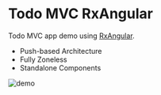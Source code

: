 # Todo MVC RxAngular

Todo MVC app demo using [RxAngular](https://rx-angular.github.io/rx-angular/#/).

- Push-based Architecture
- Fully Zoneless
- Standalone Components

![demo](https://pbs.twimg.com/media/EkmsWqNW0AA40dk?format=jpg&name=medium)
